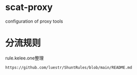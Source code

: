 # scat-proxy
configuration of proxy tools

# 分流规则

rule.kelee.one整理

```
https://github.com/luestr/ShuntRules/blob/main/README.md
```
